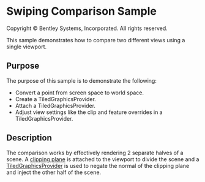 # Swiping Comparison Sample

Copyright © Bentley Systems, Incorporated. All rights reserved.

This sample demonstrates how to compare two different views using a single viewport.

## Purpose

The purpose of this sample is to demonstrate the following:

* Convert a point from screen space to world space.
* Create a TiledGraphicsProvider.
* Attach a TiledGraphicsProvider.
* Adjust view settings like the clip and feature overrides in a TiledGraphicsProvider.

## Description

The comparison works by effectively rendering 2 separate halves of a scene.  A [clipping plane](../view-clip-sample/readme.md) is attached to the viewport to divide the scene and a [TiledGraphicsProvider](https://www.imodeljs.org/reference/imodeljs-frontend/views/tiledgraphicsprovider/) is used to negate the normal of the clipping plane and inject the other half of the scene.
